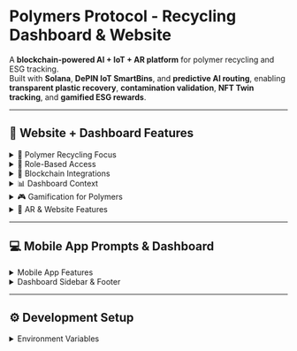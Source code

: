 # Polymers Protocol - Recycling Dashboard & Website

A **blockchain-powered AI + IoT + AR platform** for polymer recycling and ESG tracking.  
Built with **Solana**, **DePIN IoT SmartBins**, and **predictive AI routing**, enabling **transparent plastic recovery**, **contamination validation**, **NFT Twin tracking**, and **gamified ESG rewards**.

---

## 🚀 Website + Dashboard Features

<details>
<summary>🔬 Polymer Recycling Focus</summary>

- **SmartBins for Polymers** – IoT-enabled bins for PET, HDPE, LDPE, and mixed plastics  
- **NFC/QR Validation** – Scan packaging or polymer products for recycling proof  
- **AI Contamination Detection** – Detect mixed polymers, labels, adhesives, or impurities  
- **RWA & NFT Twins** – Each recycled batch generates an NFT twin linked to polymer type & weight  

</details>

<details>
<summary>🎯 Role-Based Access</summary>

- **Recycler+** – Gamified plastic recycling with streaks, missions, and Solana rewards  
- **Company Partner** – ESG dashboards, carbon credit reports, and supply chain polymer offsets  
- **Manufacturer+** – Polymer input/output tracking, predictive IoT maintenance for recycling machines  
- **Admin Auditor** – ESG proof validation, compliance, and audit-ready reporting  

</details>

<details>
<summary>🔗 Blockchain Integrations</summary>

- **Solana** – NFTs, token transfers, staking, Solana Pay, Actions + Blinks  
- **Metaplex** – NFT metadata & marketplace for polymer credits  
- **Pyth + Chainlink** – ESG price feeds, polymer commodity oracle data  
- **Helius** – On-chain indexing & history of polymer credits  
- **Helium/DePIN** – IoT network for SmartBin telemetry (fill-levels, contamination, polymer type)  
- **Privy.io** – Privacy-preserving identity for recyclers & corporate partners  
- **Jupiter + Raydium** – Token swaps & liquidity aggregation  

</details>

<details>
<summary>📊 Dashboard Context</summary>

- **Website Frontend** – Public-facing educational pages + ESG campaign landing pages  
- **Secure Dashboard** – Role-based access for recyclers, partners, manufacturers, auditors  
- **Real-Time Telemetry** – IoT polymer bin updates on map + AR overlays  
- **Predictive Routing** – AI-driven polymer pickup routes for efficiency & lower CO₂ footprint  

</details>

<details>
<summary>🎮 Gamification for Polymers</summary>

- **Recycling Missions** – Target specific polymer categories for streak bonuses  
- **Reward Multipliers** – Cleaner polymer separation = higher ESG score  
- **NFT Badges** – Unlock rare NFTs (Polymer Guardian, Circular Hero, etc.)  
- **Leaderboards** – Individual and company-level polymer recycling rankings  

</details>

<details>
<summary>📱 AR & Website Features</summary>

- **2D + AR Maps** – Navigate to nearest polymer SmartBins  
- **Polymer Streams Visualization** – Show flow of plastics from user → recycler → manufacturer  
- **Mobile Notifications** – Push alerts for mission streaks & polymer contamination warnings  
- **AI Chat Assistant** – Answers about plastic sorting, ESG benefits, and polymer value recovery  

</details>

---

## 💻 Mobile App Prompts & Dashboard

<details>
<summary>Mobile App Features</summary>

- **Sign In / Wallet Login** – Access dashboard via Solana wallet or Privy login  
- **Solana Pay Integration** – Send, receive, check token balances  
- **Role-Based Dashboard** – `/dashboard/<user>` for recyclers, companies, manufacturers, auditors  
- **Push Notifications** – Recycling streaks, contamination alerts, ESG updates  
- **AI Assistance** – Polymer sorting guidance, ESG impact explanations, reward suggestions  

</details>

<details>
<summary>Dashboard Sidebar & Footer</summary>

- **Sidebar Navigation** – Home, Missions, NFTs, Token Balances, Analytics, Profile, Settings  
- **Footer** – ESG impact metrics, recycling leaderboard, blockchain transaction status, privacy links  

</details>

---

## ⚙️ Development Setup

<details>
<summary>Environment Variables</summary>

```bash
NEXT_PUBLIC_WS_URL="ws://localhost:3001"
NEXT_PUBLIC_SOLANA_RPC_URL="https://api.devnet.solana.com"
NEXT_PUBLIC_SUPABASE_URL="your_supabase_url"
NEXT_PUBLIC_SUPABASE_ANON_KEY="your_supabase_key"
PRIVY_APP_ID="your_privy_app_id"
CHAINLINK_API_KEY="your_chainlink_key"
METADATA_SERVICE_URL="https://api.example.com/upload-metadata"
JWT_SECRET="your-jwt-secret"
NEON_DATABASE_URL="your_neon_database_url"
STRIPE_API_KEY="your_stripe_key"

</details>


<details>
<summary>Scripts</summary>


npm run dev          # Website + Dashboard
npm run api:dev      # Polymer recycling APIs
npm run ws:dev       # WebSocket updates
npm run db:migrate   # Database migrations for polymer recycling

</details>



⸻

🧩 APIs & Libraries

<details>
<summary>AI Providers</summary>


	•	Grok, Deepseek, Blob, Gemini, Dialect – AI chat, prompts, and analysis
	•	File references: /ai/providers.tsx, /ai/solana/solana.tsx, /ai/solana/metaplex.ts, hivemapper.tsx, jupiter.tsx, solana pay.tsx, helium.tsx, raydium.tsx, helius.tsx, polymers.tsx, dialect.tsx

</details>


<details>
<summary>Blockchain & Token Libraries</summary>


	•	Solana Wallets – Phantom, Solflare, Backpack
	•	Token Programs – SPL, PLY, USDC, SOL, CARB mint addresses (Mainnet & Devnet)
	•	Metaplex – NFT metadata & marketplaces
	•	Raydium / Jupiter – Swap & liquidity
	•	Solana Pay – Token send/receive & payment verification

</details>


<details>
<summary>Backend, Hooks, & Utilities</summary>


	•	/context/ – Auth & AppContext
	•	/constants/ – Token mint addresses, program IDs, API endpoints
	•	/utils/ – Helpers, formatters, network utilities
	•	/data/ – IoT, polymer streams, historical datasets
	•	/hardwares/depin – Sensors, Raspberry Pi integration
	•	/types/ – iot.ts, item.ts, helper.ts, actions/actions.ts, esg.ts
	•	/lib/polymers/api.ts – Polymer API helpers
	•	/actions/esm.ts – Client-side action modules

</details>


<details>
<summary>Swagger / API Docs</summary>


	•	swagger.yaml – Full API schema for blockchain, AI, ESG, and IoT endpoints

</details>



⸻

♻️ ESG & Polymer Impact

<details>
<summary>Recycling Credits & Carbon Offsets</summary>


	•	Polymer Credit System – Tokenized credits for PET, HDPE, LDPE recycling
	•	Carbon Offsets – Verified CO₂ savings via blockchain oracles
	•	Corporate ESG Dashboards – Track polymer circularity, audit-ready reports
	•	Global Leaderboards – Community rankings to encourage recycling

</details>



⸻

🔗 Demo & Screenshots

Website & Dashboard Demo: https://poiymers-website.vercel.app
	•	Screenshots, AR visualizations, and mobile app flows available in /public/images/screenshots/

⸻

📄 License

This project is MIT licensed. See LICENSE for details.
